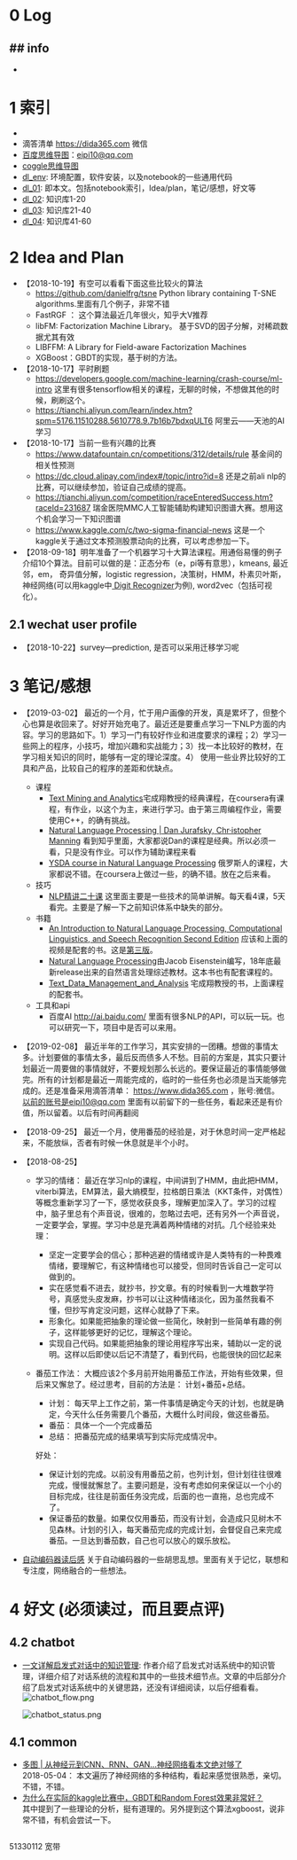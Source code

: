 # 0 Log

## ## info

- 

# 1 索引

- 
- 滴答清单 https://dida365.com 微信
- [百度思维导图](http://naotu.baidu.com/home)：eipi10@qq.com
- [coggle思维导图](https://coggle.it/)
- [dl_env](http://aa00:18888/notebooks/eipi10/python-book/arsenal/notebook/dl/dl_env.ipynb): 环境配置，软件安装，以及notebook的一些通用代码
- [dl_01](http://aa00:18888/notebooks/eipi10/python-book/arsenal/notebook/dl/dl_01.ipynb):  即本文。包括notebook索引，Idea/plan，笔记/感想，好文等
- [dl_02](http://aa00:18888/notebooks/eipi10/python-book/arsenal/notebook/dl/dl_02.ipynb): 知识库1-20
- [dl_03](http://aa00:18888/notebooks/eipi10/python-book/arsenal/notebook/dl/dl_03.ipynb): 知识库21-40
- [dl_04](http://aa00:18888/notebooks/eipi10/python-book/arsenal/notebook/dl/dl_04.ipynb): 知识库41-60

# 2 Idea and Plan

- 【2018-10-19】有空可以看看下面这些比较火的算法
    - https://github.com/danielfrg/tsne Python library containing T-SNE algorithms.里面有几个例子，非常不错
    - FastRGF ： 这个算法最近几年很火，知乎大V推荐
    - libFM: Factorization Machine Library。 基于SVD的因子分解，对稀疏数据尤其有效
    - LIBFFM: A Library for Field-aware Factorization Machines
    - XGBoost：GBDT的实现，基于树的方法。
- 【2018-10-17】平时刷题
    - https://developers.google.com/machine-learning/crash-course/ml-intro 这里有很多tensorflow相关的课程，无聊的时候，不想做其他的时候，刷刷这个。
    - https://tianchi.aliyun.com/learn/index.htm?spm=5176.11510288.5610778.9.7b16b7bdxqULT6 阿里云——天池的AI学习
- 【2018-10-17】当前一些有兴趣的比赛
    - https://www.datafountain.cn/competitions/312/details/rule 基金间的相关性预测
    - https://dc.cloud.alipay.com/index#/topic/intro?id=8  还是之前ali nlp的比赛，可以继续参加，验证自己成绩的提高。
    - https://tianchi.aliyun.com/competition/raceEnteredSuccess.htm?raceId=231687 瑞金医院MMC人工智能辅助构建知识图谱大赛。想用这个机会学习一下知识图谱
    - https://www.kaggle.com/c/two-sigma-financial-news 这是一个kaggle关于通过文本预测股票动向的比赛，可以考虑参加一下。
- 【2018-09-18】明年准备了一个机器学习十大算法课程。用通俗易懂的例子介绍10个算法。目前可以做的是：正态分布（e，pi等有意思），kmeans, 最近邻，em， 奇异值分解，logistic regression，决策树，HMM，朴素贝叶斯，神经网络(可以用kaggle中[
Digit Recognizer](https://www.kaggle.com/c/digit-recognizer/kernels)为例), word2vec（包括可视化）。

## 2.1 wechat user profile

- 【2018-10-22】survey—prediction, 是否可以采用迁移学习呢

# 3 笔记/感想

- 【2019-03-02】 最近的一个月，忙于用户画像的开发，真是累坏了，但整个心也算是收回来了。好好开始充电了。最近还是要重点学习一下NLP方面的内容。学习的思路如下。1）学习一门有较好作业和进度要求的课程；2）学习一些网上的程序，小技巧，增加兴趣和实战能力；3）找一本比较好的教材，在学习相关知识的同时，能够有一定的理论深度。4） 使用一些业界比较好的工具和产品，比较自己的程序的差距和优缺点。
    - 课程
        - [Text Mining and Analytics](https://www.coursera.org/learn/text-mining/home/info)宅成翔教授的经典课程，在coursera有课程，有作业，以这个为主，来进行学习。由于第三周编程作业，需要使用C++，的确有挑战。
        - [Natural Language Processing | Dan Jurafsky, Chr·istopher Manning](https://www.youtube.com/playlist?list=PLQiyVNMpDLKnZYBTUOlSI9mi9wAErFtFm) 看到知乎里面，大家都说Dan的课程是经典。所以必须一看，只是没有作业。可以作为辅助课程来看
        - [YSDA course in Natural Language Processing]() 俄罗斯人的课程，大家都说不错。在coursera上做过一些，的确不错。放在之后来看。
    - 技巧
        - [NLP精讲二十课](https://www.jianshu.com/p/b87e01374a65) 这里面主要是一些技术的简单讲解。每天看4课，5天看完。主要是了解一下之前知识体系中缺失的部分。   
    - 书籍 
        - [An Introduction to Natural Language Processing, 
Computational Linguistics, and Speech Recognition
Second Edition](http://www.cs.colorado.edu/~martin/slp2.html) 应该和上面的视频是配套的书。这是[第三版](https://web.stanford.edu/~jurafsky/slp3/ed3book.pdf)。
        - [Natural Language Processing](https://github.com/jacobeisenstein/gt-nlp-class/blob/master/notes/eisenstein-nlp-notes.pdf)由Jacob Eisenstein编写，18年底最新release出来的自然语言处理综述教材。这本书也有配套课程的。
        - [Text_Data_Management_and_Analysis](https://github.com/xuxiangwen/ai/blob/master/book/nlpext_Data_Management_and_Analysis-A_Practical_Introduction_to_Information_Retrieval_and_Text_Mining.pdf) 宅成翔教授的书，上面课程的配套书。
    - 工具和api 
        - 百度AI http://ai.baidu.com/ 里面有很多NLP的API，可以玩一玩。也可以研究一下，项目中是否可以来用。

- 【2019-02-08】 最近半年的工作学习，其实安排的一团糟。想做的事情太多。计划要做的事情太多，最后反而债多人不愁。目前的方案是，其实只要计划最近一周要做的事情就好，不要规划那么长远的。要保证最近的事情能够做完。所有的计划都是最近一周能完成的，临时的一些任务也必须是当天能够完成的。还是准备采用滴答清单： https://www.dida365.com ，账号:微信。    以前的账号是eipi10@qq.com  里面有以前留下的一些任务，看起来还是有价值，所以留着。以后有时间再翻阅            

- 【2018-09-25】 最近一个月，使用番茄的经验是，对于休息时间一定严格起来，不能放纵，否者有时候一休息就是半个小时。
- 【2018-08-25】   
    - 学习的情绪： 最近在学习nlp的课程，中间讲到了HMM，由此把HMM，viterbi算法，EM算法，最大熵模型，拉格朗日乘法（KKT条件，对偶性）等概念重新学习了一下，感觉收获良多，理解更加深入了。学习的过程中，脑子里总有个声音说，很难的，忽略过去吧，还有另外一个声音说，一定要学会，掌握。学习中总是充满着两种情绪的对抗。几个经验来处理：  
      
        - 坚定一定要学会的信心；那种逃避的情绪或许是人类特有的一种畏难情绪，要理解它，有这种情绪也可以接受，但同时告诉自己一定可以做到的。
        - 实在感觉看不进去，就抄书，抄文章。有的时候看到一大堆数学符号，真感觉头皮发麻，抄书可以让这种情绪淡化，因为虽然我看不懂，但抄写肯定没问题，这样心就静了下来。
        - 形象化。如果能把抽象的理论做一些简化，映射到一些简单有趣的例子，这样能够更好的记忆，理解这个理论。
        - 实现自己代码。如果能把抽象的理论用程序写出来，辅助以一定的说明。这样以后即使以后记不清楚了，看到代码，也能很快的回忆起来              
    - 番茄工作法： 大概应该2个多月前开始用番茄工作法，开始有些效果，但后来又懈怠了。经过思考，目前的方法是： 计划+番茄+总结。
    
        - 计划： 每天早上工作之前，第一件事情是确定今天的计划，也就是确定，今天什么任务需要几个番茄，大概什么时间段，做这些番茄。
        - 番茄： 具体一个一个完成番茄
        - 总结： 把番茄完成的结果填写到实际完成情况中。
        
      好处：
        - 保证计划的完成。以前没有用番茄之前，也列计划，但计划往往很难完成，慢慢就懈怠了。主要问题是，没有考虑如何来保证以一个小的目标完成，往往是前面任务没完成，后面的也一直拖，总也完成不了。
        - 保证番茄的数量。如果仅仅用番茄，而没有计划，会造成只见树木不见森林。计划的引入，每天番茄完成的完成计划，会督促自己来完成番茄。一旦达到番茄数，自己也可以放心的娱乐放松。
    
- [自动编码器读后感](./autoencoder_think.ipynb)  关于自动编码器的一些胡思乱想。里面有关于记忆，联想和专注度，网络融合的一些想法。

# 4 好文 (必须读过，而且要点评) 

## 4.2 chatbot

- [一文详解启发式对话中的知识管理](https://www.jiqizhixin.com/articles/2018-10-15-27): 作者介绍了启发式对话系统中的知识管理，详细介绍了对话系统的流程和其中的一些技术细节点。文章的中后部分介绍了启发式对话系统中的关键思路，还没有详细阅读，以后仔细看看。
  ![chatbot_flow.png](./image/chatbot_flow.png)

  

  ![chatbot_status.png](./image/chatbot_status.png)

## 4.1 common
- [多图 | 从神经元到CNN、RNN、GAN…神经网络看本文绝对够了](https://mp.weixin.qq.com/s?__biz=MzI0ODcxODk5OA==&mid=2247486196&idx=1&sn=da94fd48b9258034d70399c6c6f35d2a)  
    2018-05-04： 本文遍历了神经网络的多种结构，看起来感觉很熟悉，亲切。不错，不错。  
- [为什么在实际的kaggle比赛中，GBDT和Random Forest效果非常好？](https://www.zhihu.com/question/51818176)   
   其中提到了一些理论的分析，挺有道理的。另外提到这个算法xgboost，说非常不错，有机会尝试一下。
   

```python

```

51330112 宽带